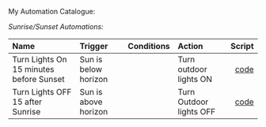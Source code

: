 My Automation Catalogue:

*Sunrise/Sunset Automations:*

|Name|Trigger|Conditions|Action|Script|
| :---| :---|:---|:---|---:|
|Turn Lights On 15 minutes before Sunset| Sun is below horizon            |               | Turn outdoor lights ON            |[code](https://github.com/skalavala/smarthome/blob/master/automation/good_evening.yaml#L31)|
|Turn Lights OFF 15 after Sunrise| Sun is above horizon            |                 | Turn Outdoor lights OFF           |[code](https://github.com/skalavala/smarthome/blob/master/automation/good_morning.yaml#L27)               |
